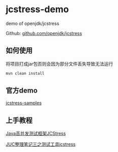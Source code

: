 # jcstress-demo

demo of openjdk/jcstress 

Github: [github.com/openjdk/jcstress](https://github.com/openjdk/jcstress)

## 如何使用
将项目打成jar包否则会因为部分文件丢失导致无法运行
```bash
mvn clean install
```

## 官方demo
[jcstress-samples](http://hg.openjdk.java.net/code-tools/jcstress/file/tip/jcstress-samples/src/main/java/org/openjdk/jcstress/samples)

## 上手教程

[Java高并发测试框架JCStress](https://juejin.cn/post/6948434936189681700)

[JUC整理笔记三之测试工具jcstress](https://www.cnblogs.com/jfound/p/12975617.html)

